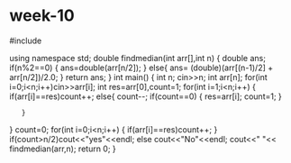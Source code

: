 # week-10
#include <iostream>

using namespace std;
double findmedian(int arr[],int n)
{
    double ans;
    if(n%2==0)
    {
      ans=double(arr[n/2]);
    }
    else{
        ans= (double)(arr[(n-1)/2] + arr[n/2])/2.0;
    }
    return ans;
}
int main()
{
   int n;
   cin>>n;
   int arr[n];
   for(int i=0;i<n;i++)cin>>arr[i];
   int res=arr[0],count=1;
   for(int i=1;i<n;i++)
   {
       if(arr[i]==res)count++;
       else{
            count--;
           if(count==0)
           {
               res=arr[i];
               count=1;
           }

       }
   }
  count=0;
  for(int i=0;i<n;i++)
  {
      if(arr[i]==res)count++;
  }
  if(count>n/2)cout<<"yes"<<endl;
  else cout<<"No"<<endl;
 cout<<" "<< findmedian(arr,n);
    return 0;
}
